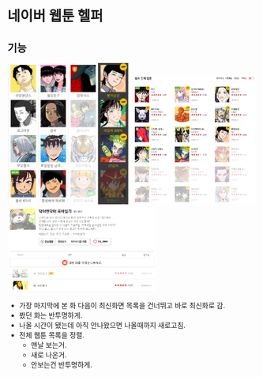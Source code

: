 네이버 웹툰 헬퍼
=============

## 기능

<img src="./docs/weekdayList.png" width=250> <img src="./docs/weekday.png" width=250> <img src="./docs/list.png" width=300>

* 가장 마지막에 본 화 다음이 최신화면 목록을 건너뛰고 바로 최신화로 감.
* 봤던 화는 반투명하게.
* 나올 시간이 됐는데 아직 안나왔으면 나올때까지 새로고침.
* 전체 웹툰 목록을 정렬.
  * 맨날 보는거.
  * 새로 나온거.
  * 안보는건 반투명하게.
